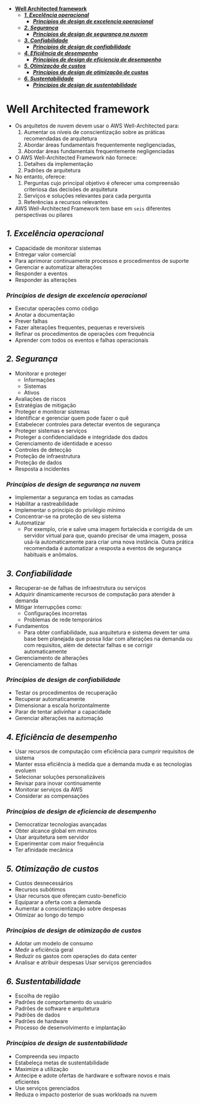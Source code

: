 - [**Well Architected framework**](#well-architected-framework)
  - [**_1. Excelência operacional_**](#1-excelência-operacional)
    - [**_Princípios de design de excelencia operacional_**](#princípios-de-design-de-excelencia-operacional)
  - [**_2. Segurança_**](#2-segurança)
    - [**_Princípios de design de segurança na nuvem_**](#princípios-de-design-de-segurança-na-nuvem)
  - [**_3. Confiabilidade_**](#3-confiabilidade)
    - [**_Princípios de design de confiabilidade_**](#princípios-de-design-de-confiabilidade)
  - [**_4. Eficiência de desempenho_**](#4-eficiência-de-desempenho)
    - [**_Princípios de design de eficiencia de desempenho_**](#princípios-de-design-de-eficiencia-de-desempenho)
  - [**_5. Otimização de custos_**](#5-otimização-de-custos)
    - [**_Princípios de design de otimização de custos_**](#princípios-de-design-de-otimização-de-custos)
  - [**_6. Sustentabilidade_**](#6-sustentabilidade)
    - [**_Princípios de design de sustentabilidade_**](#princípios-de-design-de-sustentabilidade)

# **Well Architected framework**

- Os arquitetos de nuvem devem usar o AWS Well-Architected para:
  1. Aumentar os níveis de conscientização sobre as práticas recomendadas de arquitetura
  2. Abordar áreas fundamentais frequentemente negligenciadas,
  3. Abordar áreas fundamentais frequentemente negligenciadas
- O AWS Well-Architected Framework não fornece:
  1. Detalhes da implementação
  2. Padrões de arquitetura
- No entanto, oferece:
  1. Perguntas cujo principal objetivo é oferecer uma compreensão criteriosa das decisões de arquitetura
  2. Serviços e soluções relevantes para cada pergunta
  3. Referências a recursos relevantes
- AWS Well-Architected Framework tem base em `seis` diferentes perspectivas ou pilares

## **_1. Excelência operacional_**

- Capacidade de monitorar sistemas
- Entregar valor comercial
- Para aprimorar continuamente processos e procedimentos de suporte
- Gerenciar e automatizar alterações
- Responder a eventos
- Responder às alterações

### **_Princípios de design de excelencia operacional_**

- Executar operações como código
- Anotar a documentação
- Prever falhas
- Fazer alterações frequentes, pequenas e reversíveis
- Refinar os procedimentos de operações com frequência
- Aprender com todos os eventos e falhas operacionais

## **_2. Segurança_**

- Monitorar e proteger
  - Informações
  - Sistemas
  - Ativos
- Avaliações de riscos
- Estratégias de mitigação
- Proteger e monitorar sistemas
- Identificar e gerenciar quem pode fazer o quê
- Estabelecer controles para detectar eventos de segurança
- Proteger sistemas e serviços
- Proteger a confidencialidade e integridade dos dados
- Gerenciamento de identidade e acesso
- Controles de detecção
- Proteção de infraestrutura
- Proteção de dados
- Resposta a incidentes

### **_Princípios de design de segurança na nuvem_**

- Implementar a segurança em todas as camadas
- Habilitar a rastreabilidade
- Implementar o princípio do privilégio mínimo
- Concentrar-se na proteção de seu sistema
- Automatizar
  - Por exemplo, crie e salve uma imagem fortalecida e corrigida de um servidor virtual para que, quando precisar de uma imagem, possa usá-la automaticamente para criar uma nova instância. Outra prática recomendada é automatizar a resposta a eventos de segurança habituais e anômalos.

## **_3. Confiabilidade_**

- Recuperar-se de falhas de infraestrutura ou serviços
- Adquirir dinamicamente recursos de computação para atender à demanda
- Mitigar interrupções como:
  - Configurações incorretas
  - Problemas de rede temporários
- Fundamentos
  - Para obter confiabilidade, sua arquitetura e sistema devem ter uma base bem planejada que possa lidar com alterações na demanda ou com requisitos, além de detectar falhas e se corrigir automaticamente
- Gerenciamento de alterações
- Gerenciamento de falhas

### **_Princípios de design de confiabilidade_**

- Testar os procedimentos de recuperação
- Recuperar automaticamente
- Dimensionar a escala horizontalmente
- Parar de tentar adivinhar a capacidade
- Gerenciar alterações na automação

## **_4. Eficiência de desempenho_**

- Usar recursos de computação com eficiência para cumprir requisitos de sistema
- Manter essa eficiência à medida que a demanda muda e as tecnologias evoluem
- Selecionar soluções personalizáveis
- Revisar para inovar continuamente
- Monitorar serviços da AWS
- Considerar as compensações

### **_Princípios de design de eficiencia de desempenho_**

- Democratizar tecnologias avançadas
- Obter alcance global em minutos
- Usar arquitetura sem servidor
- Experimentar com maior frequência
- Ter afinidade mecânica

## **_5. Otimização de custos_**

- Custos desnecessários
- Recursos subótimos
- Usar recursos que ofereçam custo-benefício
- Equiparar a oferta com a demanda
- Aumentar a conscientização sobre despesas
- Otimizar ao longo do tempo

### **_Princípios de design de otimização de custos_**

- Adotar um modelo de consumo
- Medir a eficiência geral
- Reduzir os gastos com operações do data center
- Analisar e atribuir despesas Usar serviços gerenciados

## **_6. Sustentabilidade_**

- Escolha de região
- Padrões de comportamento do usuário
- Padrões de software e arquitetura
- Padrões de dados
- Padrões de hardware
- Processo de desenvolvimento e implantação

### **_Princípios de design de sustentabilidade_**

- Compreenda seu impacto
- Estabeleça metas de sustentabilidade
- Maximize a utilização
- Antecipe e adote ofertas de hardware e software novos e mais eficientes
- Use serviços gerenciados
- Reduza o impacto posterior de suas workloads na nuvem
